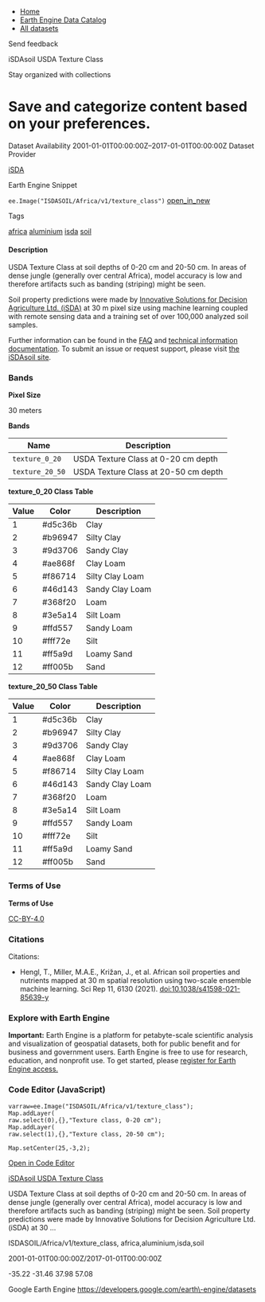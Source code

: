 



* [Home](https://developers.google.com/)
* [Earth Engine Data Catalog](https://developers.google.com/earth-engine/datasets)
* [All datasets](https://developers.google.com/earth-engine/datasets/catalog)





 
 
 Send feedback
 
 

iSDAsoil USDA Texture Class


 
 Stay organized with collections
 

 
 Save and categorize content based on your preferences.
=============================================================================================================================








Dataset Availability
2001\-01\-01T00:00:00Z–2017\-01\-01T00:00:00Z
Dataset Provider


[iSDA](https://isda-africa.com/)



Earth Engine Snippet


`ee.Image("ISDASOIL/Africa/v1/texture_class")` 
[open\_in\_new](https://code.earthengine.google.com/?scriptPath=Examples:Datasets/ISDASOIL/ISDASOIL_Africa_v1_texture_class)





Tags


[africa](/earth-engine/datasets/tags/africa)
[aluminium](/earth-engine/datasets/tags/aluminium)
[isda](/earth-engine/datasets/tags/isda)
[soil](/earth-engine/datasets/tags/soil)








#### Description



USDA Texture Class at soil depths of 0\-20 cm and 20\-50 cm.
In areas of dense jungle (generally over central Africa), model accuracy is
low and therefore artifacts such as banding (striping) might be seen.


Soil property predictions were made by
[Innovative Solutions for Decision Agriculture Ltd. (iSDA)](https://isda-africa.com/)
at 30 m pixel size using machine learning coupled with remote sensing data
and a training set of over 100,000 analyzed soil samples.


Further information can be found in the
[FAQ](https://www.isda-africa.com/isdasoil/faq/) and
[technical information documentation](https://www.isda-africa.com/isdasoil/technical-information/). To submit an issue or request support, please visit
[the iSDAsoil site](https://isda-africa.com/isdasoil).





### Bands



**Pixel Size**
  
30 meters



**Bands**




| Name | Description |
| --- | --- |
| `texture_0_20` | USDA Texture Class at 0\-20 cm depth |
| `texture_20_50` | USDA Texture Class at 20\-50 cm depth |


**texture\_0\_20 Class Table**




| Value | Color | Description |
| --- | --- | --- |
| 1 | \#d5c36b | Clay |
| 2 | \#b96947 | Silty Clay |
| 3 | \#9d3706 | Sandy Clay |
| 4 | \#ae868f | Clay Loam |
| 5 | \#f86714 | Silty Clay Loam |
| 6 | \#46d143 | Sandy Clay Loam |
| 7 | \#368f20 | Loam |
| 8 | \#3e5a14 | Silt Loam |
| 9 | \#ffd557 | Sandy Loam |
| 10 | \#fff72e | Silt |
| 11 | \#ff5a9d | Loamy Sand |
| 12 | \#ff005b | Sand |


**texture\_20\_50 Class Table**




| Value | Color | Description |
| --- | --- | --- |
| 1 | \#d5c36b | Clay |
| 2 | \#b96947 | Silty Clay |
| 3 | \#9d3706 | Sandy Clay |
| 4 | \#ae868f | Clay Loam |
| 5 | \#f86714 | Silty Clay Loam |
| 6 | \#46d143 | Sandy Clay Loam |
| 7 | \#368f20 | Loam |
| 8 | \#3e5a14 | Silt Loam |
| 9 | \#ffd557 | Sandy Loam |
| 10 | \#fff72e | Silt |
| 11 | \#ff5a9d | Loamy Sand |
| 12 | \#ff005b | Sand |




### Terms of Use


**Terms of Use**


[CC\-BY\-4\.0](https://spdx.org/licenses/CC-BY-4.0.html)




### Citations



Citations:
* Hengl, T., Miller, M.A.E., Križan, J., et al. African soil properties and nutrients
mapped at 30 m spatial resolution using two\-scale ensemble machine learning.
Sci Rep 11, 6130 (2021\).
[doi:10\.1038/s41598\-021\-85639\-y](https://doi.org/10.1038/s41598-021-85639-y)





### Explore with Earth Engine


**Important:** 
 Earth Engine is a platform for petabyte\-scale scientific analysis and visualization of
 geospatial datasets, both for public benefit and for business and government users.
 Earth Engine is free to use for research, education, and nonprofit use. To get started, please
 [register for Earth Engine access.](https://console.cloud.google.com/earth-engine)



### Code Editor (JavaScript)



```
varraw=ee.Image("ISDASOIL/Africa/v1/texture_class");
Map.addLayer(
raw.select(0),{},"Texture class, 0-20 cm");
Map.addLayer(
raw.select(1),{},"Texture class, 20-50 cm");

Map.setCenter(25,-3,2);
```



[Open in Code Editor](https://code.earthengine.google.com/?scriptPath=Examples:Datasets/ISDASOIL/ISDASOIL_Africa_v1_texture_class)


[iSDAsoil USDA Texture Class](/earth-engine/datasets/catalog/ISDASOIL_Africa_v1_texture_class)

USDA Texture Class at soil depths of 0\-20 cm and 20\-50 cm. In areas of dense jungle (generally over central Africa), model accuracy is low and therefore artifacts such as banding (striping) might be seen. Soil property predictions were made by Innovative Solutions for Decision Agriculture Ltd. (iSDA) at 30 …

 ISDASOIL/Africa/v1/texture\_class,
 africa,aluminium,isda,soil

2001\-01\-01T00:00:00Z/2017\-01\-01T00:00:00Z



 \-35\.22 \-31\.46 37\.98 57\.08
 



Google Earth Engine
https://developers.google.com/earth\-engine/datasets








